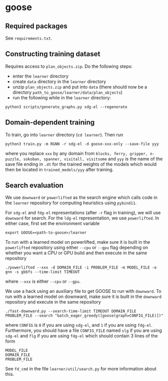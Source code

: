 # goose

## Required packages
See `requirements.txt`.

## Constructing training dataset
Requires access to `plan_objects.zip`. Do the following steps:
- enter the ```learner``` directory
- create ```data``` directory in the ```learner``` directory
- unzip ```plan_objects.zip``` and put into ```data``` (there should now be a directory ```path_to_goose/learner/data/plan_objects```)
- run the following while in the  ```learner``` directory:
```
python3 scripts/generate_graphs.py sdg-el --regenerate
```

## Domain-dependent training
To train, go into ```learner``` directory (`cd learner`). Then run 
```
python3 train.py -m RGNN -r sdg-el -d goose-xxx-only --save-file yyy
```
where you replace ```xxx``` by any domain from ```blocks, ferry, gripper, n-puzzle, sokoban, spanner, visitall, visitsome``` and ```yyy``` is the name of the save file ending in `.dt` for the trained weights of the models which would then be located in ```trained_models/yyy``` after training.

## Search evaluation
We use `downward` or `powerlifted` as the search engine which calls code in the `learner` repository for computing heuristics using `pybind11`.

For `sdg-el` and `fdg-el` representations (after `-r` flag in training), we will use `downward` for search. For the `ldg-el` representation, we use `powerlifted`. In either case, first set the environment variable
```
export GOOSE=<path-to-goose>/learner
```

To run with a learned model on powerlifted, make sure it is built in the `powerlifted` repository using either `--cpu` or `--gpu` flag depending on whether you want a CPU or GPU build and then execute in the same repository 
```
./powerlifted --xxx -d DOMAIN_FILE -i PROBLEM_FILE -m MODEL_FILE -e gnn -s gbbfs --time-limit TIMEOUT
```
where `--xxx` is either `--cpu` or `--gpu`.


We use a hack using an auxiliary file to get GOOSE to run with `downward`. To run with a learned model on downward, make sure it is built in the `downward` repository and execute in the same repository
```
./fast-downward.py --search-time-limit TIMEOUT DOMAIN_FILE PROBLEM_FILE --search "batch_eager_greedy([goose(graph=CONFIG_FILE)])"
```
where `CONFIG` is `0` if you are using `sdg-el`, and `1` if you are using `fdg-el`. Furthermore, you should have a file `CONFIG_FILE` named `slg` if you are using `sdg-el` and `flg` if you are using `fdg-el` which should contain 3 lines of the form
```
MODEL_FILE
DOMAIN_FILE
PROBLEM_FILE
```
See `fd_cmd` in the file `learner/util/search.py` for more information about this.
